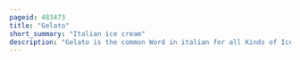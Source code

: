 ```yaml
---
pageid: 483473
title: "Gelato"
short_summary: "Italian ice cream"
description: "Gelato is the common Word in italian for all Kinds of Ice Cream. In english it refers specifically to a frozen Dessert of italian Origin. Artisanal Gelato in Italy generally contains 6–9 % Butterfat, which is lower than other Styles of frozen Dessert. Gelato typically contains 35 % Air and more Flavoring than other Kinds of frozen Desserts, giving it a Density and Richness that distinguishes it from other Ice Creams."
---
```

